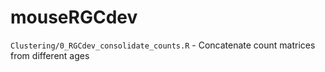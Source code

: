 # mouseRGCdev

`Clustering/0_RGCdev_consolidate_counts.R` - Concatenate count matrices from different ages
